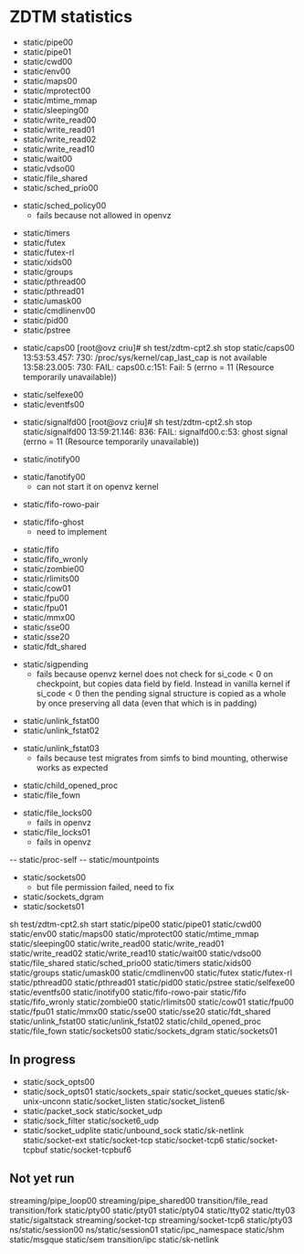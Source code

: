 ZDTM statistics
===============

+ static/pipe00
+ static/pipe01
+ static/cwd00
+ static/env00
+ static/maps00
+ static/mprotect00
+ static/mtime_mmap
+ static/sleeping00
+ static/write_read00
+ static/write_read01
+ static/write_read02
+ static/write_read10
+ static/wait00
+ static/vdso00
+ static/file_shared
+ static/sched_prio00
- static/sched_policy00
	- fails because not allowed in openvz
+ static/timers
+ static/futex
+ static/futex-rl
+ static/xids00
+ static/groups
+ static/pthread00
+ static/pthread01
+ static/umask00
+ static/cmdlinenv00
+ static/pid00
+ static/pstree
- static/caps00
	[root@ovz criu]# sh test/zdtm-cpt2.sh stop static/caps00
	13:53:53.457:   730: /proc/sys/kernel/cap_last_cap is not available
	13:58:23.005:   730: FAIL: caps00.c:151: Fail: 5 (errno = 11 (Resource temporarily unavailable))
+ static/selfexe00
+ static/eventfs00
- static/signalfd00
	[root@ovz criu]# sh test/zdtm-cpt2.sh stop static/signalfd00
	13:59:21.146:   836: FAIL: signalfd00.c:53: ghost signal (errno = 11 (Resource temporarily unavailable))
+ static/inotify00
- static/fanotify00
	- can not start it on openvz kernel
+ static/fifo-rowo-pair
- static/fifo-ghost
	- need to implement
+ static/fifo
+ static/fifo_wronly
+ static/zombie00
+ static/rlimits00
+ static/cow01
+ static/fpu00
+ static/fpu01
+ static/mmx00
+ static/sse00
+ static/sse20
+ static/fdt_shared
- static/sigpending
	- fails because openvz kernel does not check for si_code < 0 on
	  checkpoint, but copies data field by field. Instead in vanilla
	  kernel if si_code < 0 then the pending signal structure is copied
	  as a whole by once preserving all data (even that which is in padding)
+ static/unlink_fstat00
+ static/unlink_fstat02
- static/unlink_fstat03
	- fails because test migrates from simfs to bind mounting, otherwise
	  works as expected
+ static/child_opened_proc
+ static/file_fown
- static/file_locks00
	- fails in openvz
- static/file_locks01
	- fails in openvz

-- static/proc-self
-- static/mountpoints

+ static/sockets00
	- but file permission failed, need to fix
+ static/sockets_dgram
+ static/sockets01

sh test/zdtm-cpt2.sh start static/pipe00 static/pipe01 static/cwd00 static/env00 static/maps00 static/mprotect00 static/mtime_mmap static/sleeping00 static/write_read00 static/write_read01 static/write_read02 static/write_read10 static/wait00 static/vdso00 static/file_shared static/sched_prio00 static/timers static/xids00 static/groups static/umask00 static/cmdlinenv00 static/futex static/futex-rl static/pthread00 static/pthread01 static/pid00 static/pstree static/selfexe00 static/eventfs00 static/inotify00 static/fifo-rowo-pair static/fifo static/fifo_wronly static/zombie00 static/rlimits00 static/cow01 static/fpu00 static/fpu01 static/mmx00 static/sse00 static/sse20 static/fdt_shared static/unlink_fstat00 static/unlink_fstat02 static/child_opened_proc static/file_fown static/sockets00 static/sockets_dgram static/sockets01

In progress
-----------

- static/sock_opts00
- static/sock_opts01
static/sockets_spair
static/socket_queues
static/sk-unix-unconn
static/socket_listen
static/socket_listen6
- static/packet_sock
static/socket_udp
- static/sock_filter
static/socket6_udp
- static/socket_udplite
static/unbound_sock
static/sk-netlink
static/socket-ext
static/socket-tcp
static/socket-tcp6
static/socket-tcpbuf
static/socket-tcpbuf6

Not yet run
-----------

streaming/pipe_loop00
streaming/pipe_shared00
transition/file_read
transition/fork
static/pty00
static/pty01
static/pty04
static/tty02
static/tty03
static/sigaltstack
streaming/socket-tcp
streaming/socket-tcp6
static/pty03
ns/static/session00
ns/static/session01
static/ipc_namespace
static/shm
static/msgque
static/sem
transition/ipc
static/sk-netlink
